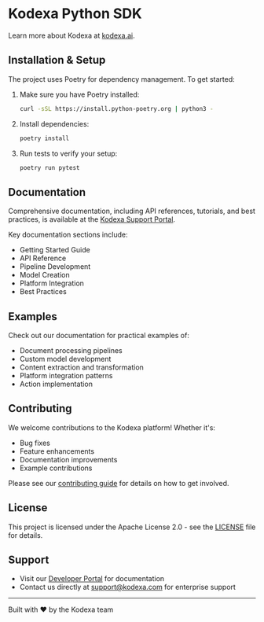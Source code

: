 # Kodexa Python SDK

Learn more about Kodexa at [kodexa.ai](https://kodexa.ai).

## Installation & Setup

The project uses Poetry for dependency management. To get started:

1. Make sure you have Poetry installed:
   ```bash
   curl -sSL https://install.python-poetry.org | python3 -
   ```

2. Install dependencies:
   ```bash
   poetry install
   ```

3. Run tests to verify your setup:
   ```bash
   poetry run pytest
   ```

## Documentation

Comprehensive documentation, including API references, tutorials, and best practices, is available at the [Kodexa Support Portal](https://support.kodexa.ai).

Key documentation sections include:
- Getting Started Guide
- API Reference
- Pipeline Development
- Model Creation
- Platform Integration
- Best Practices

## Examples

Check out our documentation for practical examples of:
- Document processing pipelines
- Custom model development
- Content extraction and transformation
- Platform integration patterns
- Action implementation

## Contributing

We welcome contributions to the Kodexa platform! Whether it's:
- Bug fixes
- Feature enhancements
- Documentation improvements
- Example contributions

Please see our [contributing guide](CONTRIBUTING.md) for details on how to get involved.

## License

This project is licensed under the Apache License 2.0 - see the [LICENSE](LICENSE) file for details.

## Support

- Visit our [Developer Portal](https://developer.kodexa.ai) for documentation
- Contact us directly at support@kodexa.com for enterprise support

---

Built with ❤️ by the Kodexa team